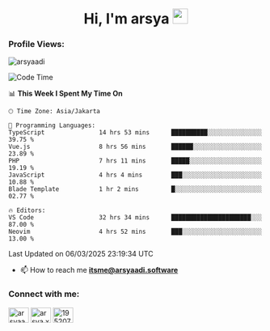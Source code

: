 <h1 align="center">Hi, I'm arsya 
  <img src="https://media.giphy.com/media/hvRJCLFzcasrR4ia7z/giphy.gif" width="30px"/>
</h1>

<p align="left"> <h3>Profile Views:</h3> <img src="https://komarev.com/ghpvc/?username=arsyaadi&label=Profile%20views&color=0e75b6&style=flat" alt="arsyaadi" /> </p>

<!--START_SECTION:waka-->
![Code Time](http://img.shields.io/badge/Code%20Time-3%2C826%20hrs%202%20mins-blue)

📊 **This Week I Spent My Time On** 

```text
🕑︎ Time Zone: Asia/Jakarta

💬 Programming Languages: 
TypeScript               14 hrs 53 mins      ██████████░░░░░░░░░░░░░░░   39.75 % 
Vue.js                   8 hrs 56 mins       ██████░░░░░░░░░░░░░░░░░░░   23.89 % 
PHP                      7 hrs 11 mins       █████░░░░░░░░░░░░░░░░░░░░   19.19 % 
JavaScript               4 hrs 4 mins        ███░░░░░░░░░░░░░░░░░░░░░░   10.88 % 
Blade Template           1 hr 2 mins         █░░░░░░░░░░░░░░░░░░░░░░░░   02.77 % 

🔥 Editors: 
VS Code                  32 hrs 34 mins      ██████████████████████░░░   87.00 % 
Neovim                   4 hrs 52 mins       ███░░░░░░░░░░░░░░░░░░░░░░   13.00 % 
```


 Last Updated on 06/03/2025 23:19:34 UTC
<!--END_SECTION:waka-->

- 📫 How to reach me **itsme@arsyaadi.software**


<h3 align="left">Connect with me:</h3>
<p align="left">
<a href="https://linkedin.com/in/arsyaadi" target="blank"><img align="center" src="https://raw.githubusercontent.com/rahuldkjain/github-profile-readme-generator/master/src/images/icons/Social/linked-in-alt.svg" alt="arsyaadi" height="30" width="40" /></a>
<a href="https://fb.com/arsya.xkz" target="blank"><img align="center" src="https://raw.githubusercontent.com/rahuldkjain/github-profile-readme-generator/master/src/images/icons/Social/facebook.svg" alt="arsya.xkz" height="30" width="40" /></a>
<a href="https://stackoverflow.com/users/19520749" target="blank"><img align="center" src="https://raw.githubusercontent.com/rahuldkjain/github-profile-readme-generator/master/src/images/icons/Social/stack-overflow.svg" alt="19520749" height="30" width="40" /></a>
</p>
